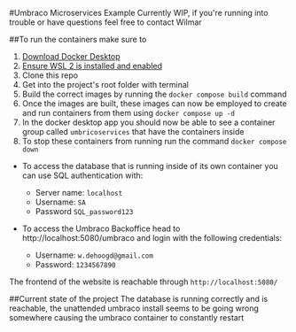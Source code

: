 #Umbraco Microservices Example
Currently WIP, if you're running into trouble or have questions feel free to contact Wilmar

##To run the containers make sure to

1. [Download Docker Desktop](https://www.docker.com/products/docker-desktop/ "Docker desktop download link")
2. [Ensure WSL 2 is installed and enabled](https://docs.microsoft.com/en-us/windows/wsl/install-manual#step-1---enable-the-windows-subsystem-for-linux "WSL 2 install documentation")
3. Clone this repo
4. Get into the project's root folder with terminal
5. Build the correct images by running the ```docker compose build``` command
6. Once the images are built, these images can now be employed to create and run containers from them using ```docker compose up -d```
7. In the docker desktop app you should now be able to see a container group called ```umbricoservices``` that have the containers inside
8. To stop these containers from running run the command ```docker compose down```


* To access the database that is running inside of its own container you can use SQL authentication with:
    * Server name: ```localhost```
    * Username: ```SA```
    * Password ```SQL_password123```

* To access the Umbraco Backoffice head to http://localhost:5080/umbraco and login with the following credentials:
    * Username: ```w.dehoogd@gmail.com```
    * Password: ```1234567890```

The frontend of the website is reachable through ```http://localhost:5080/```

##Current state of the project
The database is running correctly and is reachable, the unattended umbraco install seems to be going wrong somewhere causing the umbraco container to constantly restart